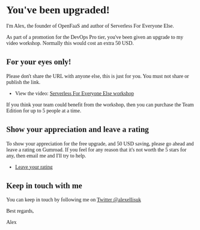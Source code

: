 <link href="https://fonts.googleapis.com/css?family=Montserrat" rel="stylesheet" type="text/css">
<style>
    body {
        font-family: Montserrat;
    }
</style>

# You've been upgraded!

I'm Alex, the founder of OpenFaaS and author of Serverless For Everyone Else.

As part of a promotion for the DevOps Pro tier, you've been given an upgrade to my video workshop. Normally this would cost an extra 50 USD.

## For your eyes only!

Please don't share the URL with anyone else, this is just for you. You must not share or publish the link.

* View the video: [Serverless For Everyone Else workshop](SECRET_URL)

If you think your team could benefit from the workshop, then you can purchase the Team Edition for up to 5 people at a time.

## Show your appreciation and leave a rating

To show your appreciation for the free upgrade, and 50 USD saving, please go ahead and leave a rating on Gumroad. If you feel for any reason that it's not worth the 5 stars for any, then email me and I'll try to help.

* [Leave your rating](https://app.gumroad.com/library)

## Keep in touch with me

You can keep in touch by following me on [Twitter @alexellisuk](https://twitter.com/alexellisuk)

Best regards,

Alex

